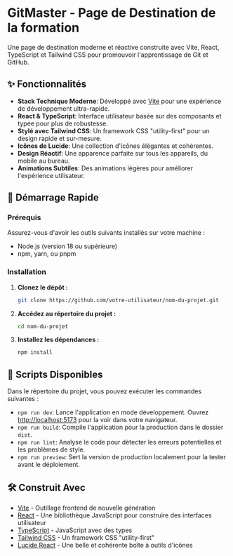 # GitMaster - Page de Destination de la formation

Une page de destination moderne et réactive construite avec Vite, React, TypeScript et Tailwind CSS pour promouvoir l'apprentissage de Git et GitHub.

## ✨ Fonctionnalités

*   **Stack Technique Moderne**: Développé avec [Vite](https://vitejs.dev/) pour une expérience de développement ultra-rapide.
*   **React & TypeScript**: Interface utilisateur basée sur des composants et typée pour plus de robustesse.
*   **Stylé avec Tailwind CSS**: Un framework CSS "utility-first" pour un design rapide et sur-mesure.
*   **Icônes de Lucide**: Une collection d'icônes élégantes et cohérentes.
*   **Design Réactif**: Une apparence parfaite sur tous les appareils, du mobile au bureau.
*   **Animations Subtiles**: Des animations légères pour améliorer l'expérience utilisateur.

## 🚀 Démarrage Rapide

### Prérequis

Assurez-vous d'avoir les outils suivants installés sur votre machine :

*   Node.js (version 18 ou supérieure)
*   npm, yarn, ou pnpm

### Installation

1.  **Clonez le dépôt :**
    ```bash
    git clone https://github.com/votre-utilisateur/nom-du-projet.git
    ```
2.  **Accédez au répertoire du projet :**
    ```bash
    cd nom-du-projet
    ```
3.  **Installez les dépendances :**
    ```bash
    npm install
    ```

## 📜 Scripts Disponibles

Dans le répertoire du projet, vous pouvez exécuter les commandes suivantes :

*   `npm run dev`: Lance l'application en mode développement. Ouvrez [http://localhost:5173](http://localhost:5173) pour la voir dans votre navigateur.
*   `npm run build`: Compile l'application pour la production dans le dossier `dist`.
*   `npm run lint`: Analyse le code pour détecter les erreurs potentielles et les problèmes de style.
*   `npm run preview`: Sert la version de production localement pour la tester avant le déploiement.

## 🛠️ Construit Avec

*   [Vite](https://vitejs.dev/) - Outillage frontend de nouvelle génération
*   [React](https://reactjs.org/) - Une bibliothèque JavaScript pour construire des interfaces utilisateur
*   [TypeScript](https://www.typescriptlang.org/) - JavaScript avec des types
*   [Tailwind CSS](https://tailwindcss.com/) - Un framework CSS "utility-first"
*   [Lucide React](https://lucide.dev/) - Une belle et cohérente boîte à outils d'icônes
